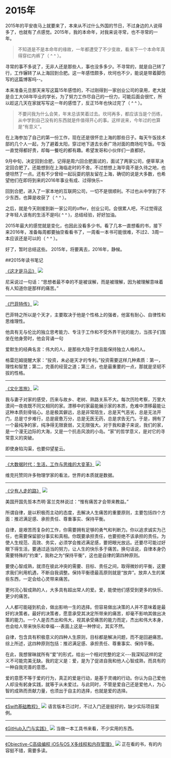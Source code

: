 # 2015年

2015年的平安夜马上就要来了，本来从不过什么外国的节日，不过身边的人说得多了，也就有了点感觉。2015年，我的本命年，对我来说寻常，也不寻常的一年。
>不知道是不是本命年的缘故，一年都遭受了不少变故，看来下一个本命年真得穿红内裤了（ ^ ^ ）。

寻常的事不多说了，无非人还是那些人，事也没多多少。不寻常的，就是自己转了行，工作辗转了从上海回到合肥。这一年感悟颇多，坎坷也不少，能说是带着脚伤写的这篇博客吗--。

本来准备元旦那天来写这篇15年感悟的，不过刚得到一家创业公司的录用，老大就是合工大08年毕业的学长，为了努力工作尽自己的一份力，可能后面会很忙，所以趁这几天在家就写写这一年的感悟了，反正15年也快过完了（ ^ ^ ）。

>不要问我为什么会笑，年末总该笑着过去。坎坷再多，都应该当是个历练，从中学到自己没有的东西就是件值得开心的事。这样说来，今年过的也算是“有意义”。

在上海参加了自己的第一份工作，现在还是很怀恋上海的那些日子。每天午饭技术部的几个人一起，为了避着太阳，穿过地下道去长泰广场对面的商场吃午饭。午饭一直觉得都好贵，却每一餐吃的都有趣。希望发哥和小伙伴们一直都好。

9月中旬，决定回到合肥，记得是周六回合肥面试的，面试了两家公司，便草草决定回合肥了。还能想到在上海临走时的不舍。不过想想上海毕竟不是久待之地，也便坦然了一点。还有不少曾经一起玩耍的朋友留在上海，确切的说是大多数，也希望他们在即将到来的2016年事业有成、过得快乐~

回到合肥，进入了一家本地的互联网公司，一切不是很顺利。不过也从中学到了不少东西，也算是收获了（ ^ ^ ）。

之后，就是今天刚接到新一家公司的offer，创业公司。会很累人吧，不过觉得这才年轻人该有的生活不是吗( ^ ^ )，总结经验，好好加油。

2015年最大的感觉就是变化，也因此没看多少书。看了几本一直想看的书，接下来2016年，准备每周都要抽空看看书了，一周看一本书可能很难，不过2、3周一本应该还是可以的（ ^ ^ ）。

好了，暂时总结这些。
2015年，将要离去，2016年，静候。


##2015年读书笔记

[《这才是马云》](http://book.douban.com/subject/6254828/)
![](http://img3.doubanio.com/lpic/s6789679.jpg)

尼采说过一句话：“思想者最不幸的不是被误解，而是被理解，因为被理解意味着有人知道你是那样的痛苦。”

---
[《巴菲特传》](http://book.douban.com/subject/25749745/)
![](http://img3.douban.com/lpic/s27098872.jpg)

巴菲特之所以是个天才，主要取决于他是个性格上的强者，他富有耐心、自律性和思维理性。

他具有无与伦比的独立思考能力、专注于工作和不受外界干扰的能力，当孩子们围坐在他身旁时，他会背诵一句

爱默生的经典名言：伟大的人，是那些大隐于世且能保持独立人格的人。

格雷厄姆提醒大家：“投资，未必是天才的专利。”投资需要这样几种素质：第一，理性和智慧；第二，完善的经营之道；第三点，也是最重要的一点，那就是坚韧不拔的性格。

---
[《文化苦旅》](http://book.douban.com/subject/1050339/)
![](http://img3.douban.com/lpic/s2166670.jpg)

我与妻子对家的感受，历来与故乡、老树、熟路关系不大。每次历险考察，万里大漠间一夜夜既不同又相同的家。漂移中的家最能展示家的本质，危难中漂移最能让这种本质刻骨铭心。总是极其僻远，总是非常陌生，总是天气恶劣，总是无法开门，总是寸步难行，总是疲惫万分，总是无医无药，总是求告无门。于是，拥有了一个最纯净的家，纯净得无限衰弱，又无限强大。对于我和妻子来说，我们的家，是一个漫无边际的大海，又是一个抗击风浪的小岛。“家”的哲学意义，是对它的寻常意义的突破。

即使身陷沟渠，也要仰望星云。

---
[《大数据时代：生活，工作与思维的大变革》](http://book.douban.com/subject/20429677/)
![](http://img3.douban.com/lpic/s24574862.jpg)

维克托赞同许多物理学家的看法，世界的本质就是数据。

---
[《少有人走的路》](http://book.douban.com/subject/1775691/)
![](http://img3.douban.com/lpic/s2144391.jpg)

美国开国先哲本杰明·富兰克林说过：“惟有痛苦才会带来教益。”

所谓自律，是以积极而主动的态度，去解决人生痛苦的重要原则，主要包括四个方面：推迟满足感、承担责任、尊重事实、保持平衡。

自律，是艰苦而复杂的工作，你需要拥有足够的勇气和判断力。你以追求诚实为己任，也需要保留部分事实和真相。你既要承担责任，也要拒绝不该承担的责任。为使人生规范、高效、务实，必须学会推迟满足感，要把眼光放远。还要尽可能过好眼下得生活，要通过适当的努力，让人生的快乐多于痛苦。换句话说，自律本身仍需要特殊的“约束”，我称之为“保持平衡”，这也是自律的第四种原则。

要使心智成熟，就须在彼此冲突的需要、目标、责任之间，取得微妙的平衡，这要求我们利用机遇，不断自我调整。保持平衡德最高原则就是“放弃”。放弃人生的某些东西，一定会给心灵带来痛苦。

更何况心智成熟的人，大多具有超出常人的爱。爱，能使他们感受到更多的快乐、更少的痛苦。

人人都可能碰到机会，做出影响一生的选择。但容易做出决策的人并不意味着是最好的决策者。最好的决策者，愿意承受其决定所带来的痛苦，却毫不影响其做出决策的能力。一个人是否杰出和伟大，视其承受痛苦的能力而定，杰出和伟大本身，也会给人带来快乐和幸福---表面上这是一种悖论，其实不然。

自律，包含具有积极意义的四种人生原则，目标都是解决问题，而不是回避痛苦。综上所述，这四种原则包括：推迟满足感、承担责任、尊重事实、保持平衡。

在此，我想冒昧就所有“爱”的形式，给出一个相对完整的定义---我深知这样的定义不可能完美无缺。我的定义是：爱，是为了促进自我和他人心智成熟，而具有的一种自我完善的意愿。

爱的意愿不等于爱的行为，真正的爱是行动，是基于灵魂的行动。你认为自己爱他人却没有躬身实践，就等于从未爱过。与此同时，不管是爱自己还是爱他人，为心智的成熟而贡献力量，也须出于自主的选择，也就是爱的选择。

---
[《Swift基础教程》](http://book.douban.com/subject/26416729/)
![](http://img3.douban.com/lpic/s28100701.jpg)
语言版本已过时，不过入门还是挺好的，缺少实际项目案例。

---
[《GitHub入门与实践》](http://book.douban.com/subject/26462816/)
![](http://img4.douban.com/lpic/s28147406.jpg)
当做一本工具书来看，不少实用的东西。

---
[《Objective-C高级编程 iOS与OS X多线程和内存管理》](http://book.douban.com/subject/24720270/)
![](http://img3.douban.com/lpic/s28100915.jpg)
正在看的书，有的内容挺不错，需要多读。



